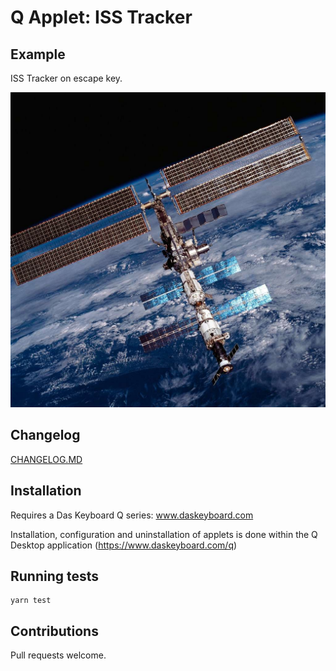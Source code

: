 # Q Applet: ISS Tracker

## Example

ISS Tracker on escape key.

![ISS Tracker on a Das Keyboard Q](assets/image.png "Q ISS Tracker")

## Changelog

[CHANGELOG.MD](CHANGELOG.md)

## Installation

Requires a Das Keyboard Q series: www.daskeyboard.com

Installation, configuration and uninstallation of applets is done within
the Q Desktop application (<https://www.daskeyboard.com/q>)

## Running tests

    yarn test

## Contributions

Pull requests welcome.
